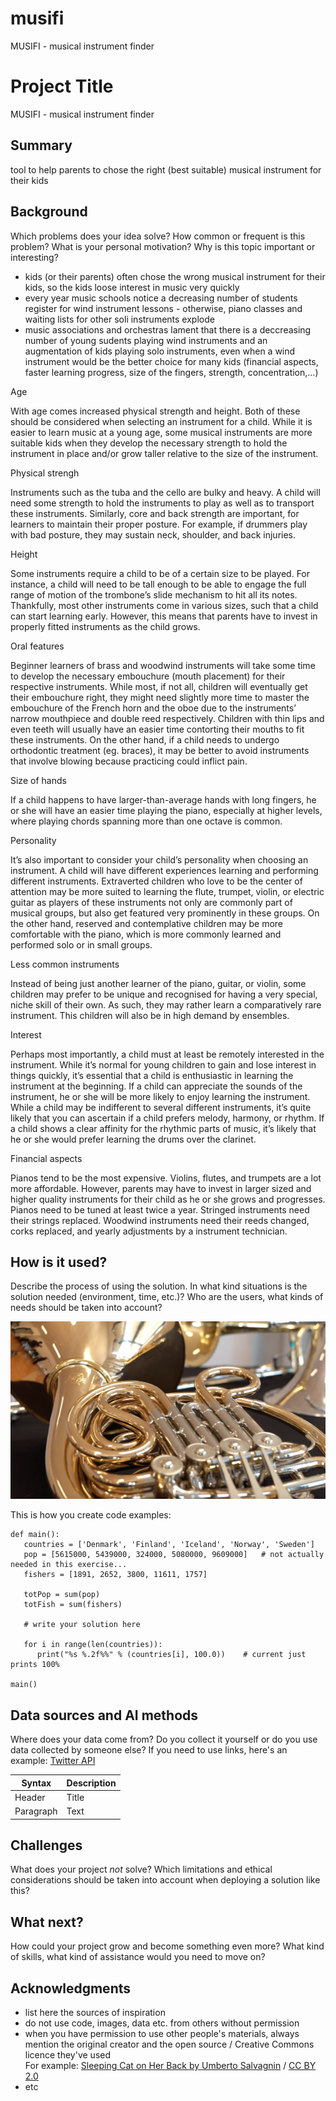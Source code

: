 # musifi
MUSIFI - musical instrument finder
<!-- This is the markdown template for the final project of the Building AI course, 
created by Reaktor Innovations and University of Helsinki. 
Copy the template, paste it to your GitHub README and edit! -->

# Project Title

MUSIFI - musical instrument finder

## Summary

tool to help parents to chose the right (best suitable) musical instrument for their kids


## Background

Which problems does your idea solve? How common or frequent is this problem? What is your personal motivation? Why is this topic important or interesting?

* kids (or their parents) often chose the wrong musical instrument for their kids, so the kids loose interest in music very quickly
* every year music schools notice a decreasing number of students register for wind instrument lessons - otherwise, piano classes and waiting lists for other soli instruments explode  
* music associations and orchestras lament that there is a deccreasing number of young sudents playing wind instruments and an augmentation of kids playing solo instruments, even when a wind instrument would be the better choice for many kids (financial aspects, faster learning progress, size of the fingers, strength, concentration,...)

Age

With age comes increased physical strength and height. Both of these should be considered when selecting an instrument for a child. While it is easier to learn music at a young age, some musical instruments are more suitable kids when they develop the necessary strength to hold the instrument in place and/or grow taller relative to the size of the instrument.

Physical strengh

Instruments such as the tuba and the cello are bulky and heavy. A child will need some strength to hold the instruments to play as well as to transport these instruments. Similarly, core and back strength are important, for learners to maintain their proper posture. For example, if drummers play with bad posture, they may sustain neck, shoulder, and back injuries.

Height 

Some instruments require a child to be of a certain size to be played. For instance, a child will need to be tall enough to be able to engage the full range of motion of the trombone’s slide mechanism to hit all its notes. Thankfully, most other instruments come in various sizes, such that a child can start learning early. However, this means that parents have to invest in properly fitted instruments as the child grows.

Oral features 

Beginner learners of brass and woodwind instruments will take some time to develop the necessary embouchure (mouth placement) for their respective instruments. While most, if not all, children will eventually get their embouchure right, they might need slightly more time to master the embouchure of the French horn and the oboe due to the instruments’ narrow mouthpiece and double reed respectively. Children with thin lips and even teeth will usually have an easier time contorting their mouths to fit these instruments. On the other hand, if a child needs to undergo orthodontic treatment (eg. braces), it may be better to avoid instruments that involve blowing because practicing could inflict pain.

Size of hands

If a child happens to have larger-than-average hands with long fingers, he or she will have an easier time playing the piano, especially at higher levels, where playing chords spanning more than one octave is common. 

Personality

It’s also important to consider your child’s personality when choosing an instrument. A child will have different experiences learning and performing different instruments. Extraverted children who love to be the center of attention may be more suited to learning the flute, trumpet, violin, or electric guitar as players of these instruments not only are commonly part of musical groups, but also get featured very prominently in these groups. On the other hand, reserved and contemplative children may be more comfortable with the piano, which is more commonly learned and performed solo or in small groups.

Less common instruments 

Instead of being just another learner of the piano, guitar, or violin, some children may prefer to be unique and recognised for having a very special, niche skill of their own. As such, they may rather learn a comparatively rare instrument.
This children will also be in high demand by ensembles. 

Interest

Perhaps most importantly, a child must at least be remotely interested in the instrument. While it’s normal for young children to gain and lose interest in things quickly, it’s essential that a child is enthusiastic in learning the instrument at the beginning. If a child can appreciate the sounds of the instrument, he or she will be more likely to enjoy learning the instrument. While a child may be indifferent to several different instruments, it’s quite likely that you can ascertain if a child prefers melody, harmony, or rhythm. If a child shows a clear affinity for the rhythmic parts of music, it’s likely that he or she would prefer learning the drums over the clarinet.

Financial aspects

Pianos tend to be the most expensive.
Violins, flutes, and trumpets are a lot more affordable. However, parents may have to invest in larger sized and higher quality instruments for their child as he or she grows and progresses.
Pianos need to be tuned at least twice a year.
Stringed instruments need their strings replaced.
Woodwind instruments need their reeds changed, corks replaced, and yearly adjustments by a instrument technician.


## How is it used?

Describe the process of using the solution. In what kind situations is the solution needed (environment, time, etc.)? Who are the users, what kinds of needs should be taken into account?


<img src="/Screenshot 2021-03-23 at 15.42.50.png" width="600">

This is how you create code examples:
```
def main():
   countries = ['Denmark', 'Finland', 'Iceland', 'Norway', 'Sweden']
   pop = [5615000, 5439000, 324000, 5080000, 9609000]   # not actually needed in this exercise...
   fishers = [1891, 2652, 3800, 11611, 1757]

   totPop = sum(pop)
   totFish = sum(fishers)

   # write your solution here

   for i in range(len(countries)):
      print("%s %.2f%%" % (countries[i], 100.0))    # current just prints 100%

main()
```


## Data sources and AI methods
Where does your data come from? Do you collect it yourself or do you use data collected by someone else?
If you need to use links, here's an example:
[Twitter API](https://developer.twitter.com/en/docs)

| Syntax      | Description |
| ----------- | ----------- |
| Header      | Title       |
| Paragraph   | Text        |

## Challenges

What does your project _not_ solve? Which limitations and ethical considerations should be taken into account when deploying a solution like this?

## What next?

How could your project grow and become something even more? What kind of skills, what kind of assistance would you  need to move on? 


## Acknowledgments

* list here the sources of inspiration 
* do not use code, images, data etc. from others without permission
* when you have permission to use other people's materials, always mention the original creator and the open source / Creative Commons licence they've used
  <br>For example: [Sleeping Cat on Her Back by Umberto Salvagnin](https://commons.wikimedia.org/wiki/File:Sleeping_cat_on_her_back.jpg#filelinks) / [CC BY 2.0](https://creativecommons.org/licenses/by/2.0)
* etc
